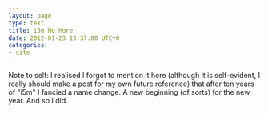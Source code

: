 ```yaml
---
layout: page
type: text
title: i5m No More
date: 2012-01-23 15:37:00 UTC+0
categories: 
- site
---
```

Note to self: I realised I forgot to mention it here (although it is self-evident, I really should make a post for my own future reference) that after ten years of "i5m" I fancied a name change. A new beginning (of sorts) for the new year. And so I did. 
